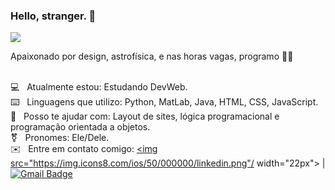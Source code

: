 ### Hello, stranger. 👋
<img src="https://img.icons8.com/ios/50/000000/linkedin.png"/>

Apaixonado por design, astrofísica, e nas horas vagas, programo 👨‍💻

<br>💻 &nbsp; Atualmente estou: Estudando DevWeb.
<br>⌨️ &nbsp; Linguagens que utilizo: Python, MatLab, Java, HTML, CSS, JavaScript.
<br>🔗 &nbsp; Posso te ajudar com: Layout de sites, lógica programacional e programação orientada a objetos.
<br>⚧ &nbsp; Pronomes: Ele/Dele.
<br>✉️ &nbsp; Entre em contato comigo: <a href="https://www.linkedin.com/in/samuel-r-costa"><img src="https://img.icons8.com/ios/50/000000/linkedin.png"/ width="22px"></a>
| 
[![Gmail Badge](https://img.shields.io/badge/-samuel.costa@ccc.ufcg.edu.br-c14438?style=flat-square&logo=Gmail&logoColor=white&link=mailto:samuel.costa@ccc.ufcg.edu.br)](mailto:samuel.costa@ccc.ufcg.edu.br)
